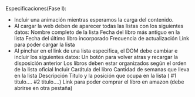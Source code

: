 Especificaciones(Fase I):

- Incluir una animación mientras esperamos la carga del contenido.
- Al cargar la web deben de aparecer todas las listas con los siguientes datos:
        Nombre completo de la lista
        Fecha del libro más antiguo en la lista
        Fecha del último libro incorporado
        Frecuencia de actualización
        Link para poder cargar la lista
- Al pinchar en el link de una lista especifica, el DOM debe cambiar e incluir los siguientes datos:
        Un botón para volver atras y recargar la disposición anterior
        Los libros deben estar organizados según el orden de la lista oficial
        Incluir
                Carátula del libro
                Cantidad de semanas que lleva en la lista
                Descripción
                Titulo y la posición que ocupa en la lista ( #1 titulo.... #2 titulo....)
                Link para poder comprar el libro en amazon (debe abrirse en otra pestaña)